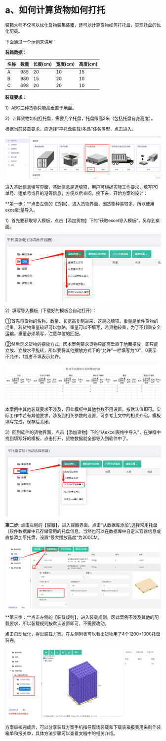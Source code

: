 # a、如何计算货物如何打托

装箱大师不仅可以优化货物装集装箱，还可以计算货物如何打托盘，实现托盘的优化配载。

下面通过一个示例来讲解：

**装箱数据：**

| 名称 | 数量 | 长度\(cm\) | 宽度\(cm\) | 高度\(cm\) |
| :--- | :--- | :--- | :--- | :--- |
| A | 985 | 20 | 10 | 15 |
| B | 980 | 15 | 20 | 10 |
| C | 698 | 20 | 20 | 10 |

**装载要求：**

1）ABC三种货物只能高垂直于地面。

2）计算货物如何打托盘，需要几个托盘，托盘限高2米（包括托盘自身高度）。

根据当前装载要求，应选择“平托盘装载/多品”任务类型，点击进入。

![](../../.gitbook/assets/0%20%2819%29.png)

进入基础信息填写界面，基础信息是选填项，用户可根据实际工作要求，填写PO单号、运单号或目的港等信息，方便以后查阅。接下来，开始方案的设计：

**第一步：**点击左侧的【货物】，进入货物界面，因货物种类较多，所以使用excel批量导入。

1）首先要获取导入模板，点击【添加货物】下的“获取excel导入模板”，另存到桌面。

![](../../.gitbook/assets/1%20%2818%29.png)

2）填写导入模板（下载好的模板会自动打开）：

①首先将货物的名称、数量、长宽高复制进来，这是必填项。重量是单件货物的毛重，若货物重量较轻可以忽略，重量可以不填写，若货物较重，为了不超重安全运输，重量必须填写，注意单位的匹配。

②然后定义货物的摆放方式，因本案例要求货物只能高垂直于地面摆放，即只能立放、立放水平旋转，所以要将其他摆放方式下的“允许”一栏填写为“0”，0表示不允许，1或者不填表示允许。

![](../../.gitbook/assets/2%20%2823%29.png)

本案例中其他装载要求不涉及，因此模板中其他参数不用设置，按默认值即可。实际工作中若有其他要求，涉及到相关参数的设置，可参考上文中的相关介绍。模板填写完成，保存后关闭。

3）回到软件的货物界面，点击【添加货物】下的“从excel表格中导入”，在弹框中找到填写好的模板，点击打开，货物数据就全部导入到软件中了。

![](../../.gitbook/assets/3%20%2821%29.png)

**第二步:** 点击左侧的【容器】，进入容器界面，点击“从数据库添加”,选择常用托盘（软件数据库中已存储常用的托盘信息，当然也可以在数据库中自定义容器信息或直接添加平托盘，设置“最大摆放高度”为200CM。

![](../../.gitbook/assets/4%20%2819%29.png)

**第三步：**点击左侧的【装载规则】，进入装载规则，因此案例不涉及其他的配载要求，所以装载规则按默认设置即可，不需要改动。

点击自动优化，得出装载方案。在左侧列表可以看出货物用了4个1200\*1000托盘装完。

![](../../.gitbook/assets/5%20%2820%29.png)

方案审核完成后，可以分享装载方案手机指导现场装载和下载装箱报表用来制作装箱单和报关单，具体方法步骤可以查看文档中的相关介绍。

